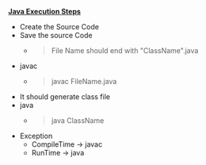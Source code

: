 **<u>Java Execution Steps</u>**

* Create the Source Code
* Save the source Code
  *  > File Name should end with "ClassName".java
* javac
  *  > javac FileName.java
* It should generate class file
* java
  * > java ClassName
* Exception
  * CompileTime -> javac
  * RunTime -> java 